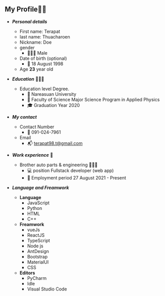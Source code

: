 My Profile🤙🖖
---------------------------------------------------------------------------------------------
- ***Personal details***
  - First name: Terapat
  - last name: Thuacharoen
  - Nickname: Doe
  - gender 
    - 👨🏻‍🦱 Male
  - Date of birth (optional)
    - 📅 18 August 1998
  - Age __23__ year old

- ***Education*** 👨🏻‍🎓
  - Education level Degree.
     -  🏫 Nareasuan University 
     -  🥼 Faculty of Science Major Science Program in Applied Physics 
     -  🎓 Graduation Year 2020

- ***My contact***
  - Contact Number
    - 📱 091-024-7961
  - Email
    - 📬 terapat98.t@gmail.com

- ***Work experience*** 💼
  - Brother auto parts & engineering 👨🏻‍💻
    - 💻 position Fullstack developer (web app)
    - 🧭 Employment period 27 August 2021 - Present
    
- ***Language and Freamwork***
    - **Language**
        - JavaScript
        - Python 
        - HTML
        - C++
    - **Freamwork**
        - vueJs
        - ReactJS
        - TypeScript
        - Node js
        - AntDesign
        - Bootstrap 
        - MaterialUI 
        - CSS
    - **Editors**
        - PyCharm
        - Idle
        - Visual Studio Code
